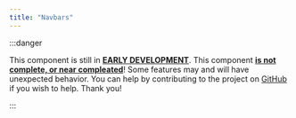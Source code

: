 ```yaml
---
title: "Navbars"
---
```


<head>
    <link rel="stylesheet" href="/HypeTML/0.9.0.css"/>
</head>

:::danger

This component is still in <u>**EARLY DEVELOPMENT**</u>. This component <u>**is not complete, or near compleated**</u>! Some features may and will have unexpected behavior. You can help by contributing to the project on [GitHub](https://github.com/dothtmlqc/hypetml/) if you wish to help. Thank you!

:::
